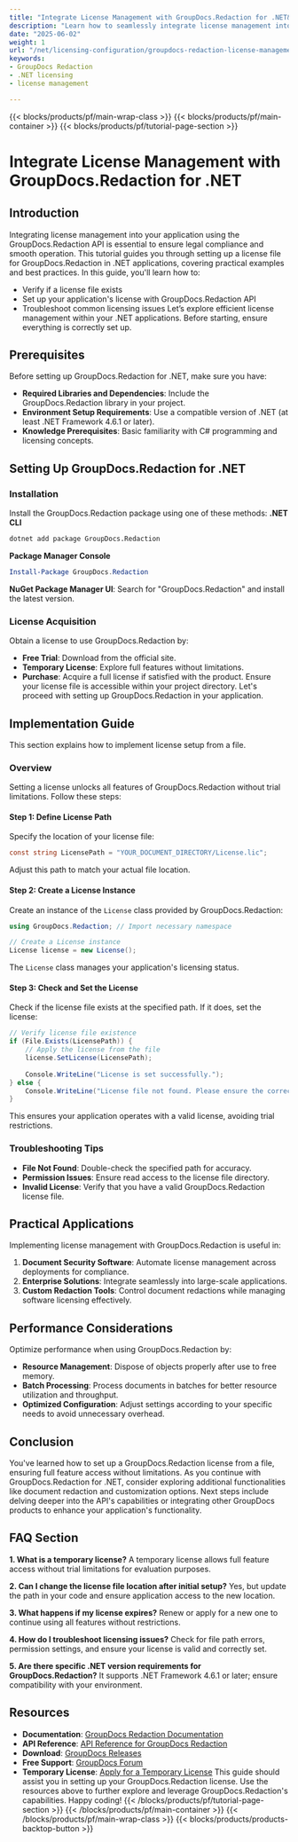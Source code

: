 ```yaml
---
title: "Integrate License Management with GroupDocs.Redaction for .NET&#58; A Complete Guide"
description: "Learn how to seamlessly integrate license management into your .NET applications using the GroupDocs.Redaction API. This guide covers installation, setup, and best practices."
date: "2025-06-02"
weight: 1
url: "/net/licensing-configuration/groupdocs-redaction-license-management-net/"
keywords:
- GroupDocs Redaction
- .NET licensing
- license management

---
```


{{< blocks/products/pf/main-wrap-class >}}
{{< blocks/products/pf/main-container >}}
{{< blocks/products/pf/tutorial-page-section >}}
# Integrate License Management with GroupDocs.Redaction for .NET
## Introduction
Integrating license management into your application using the GroupDocs.Redaction API is essential to ensure legal compliance and smooth operation. This tutorial guides you through setting up a license file for GroupDocs.Redaction in .NET applications, covering practical examples and best practices.
In this guide, you'll learn how to:
- Verify if a license file exists
- Set up your application's license with GroupDocs.Redaction API
- Troubleshoot common licensing issues
Let’s explore efficient license management within your .NET applications. Before starting, ensure everything is correctly set up.
## Prerequisites
Before setting up GroupDocs.Redaction for .NET, make sure you have:
- **Required Libraries and Dependencies**: Include the GroupDocs.Redaction library in your project.
- **Environment Setup Requirements**: Use a compatible version of .NET (at least .NET Framework 4.6.1 or later).
- **Knowledge Prerequisites**: Basic familiarity with C# programming and licensing concepts.
## Setting Up GroupDocs.Redaction for .NET
### Installation
Install the GroupDocs.Redaction package using one of these methods:
**.NET CLI**
```bash
dotnet add package GroupDocs.Redaction
```
**Package Manager Console**
```powershell
Install-Package GroupDocs.Redaction
```
**NuGet Package Manager UI**: Search for "GroupDocs.Redaction" and install the latest version.
### License Acquisition
Obtain a license to use GroupDocs.Redaction by:
- **Free Trial**: Download from the official site.
- **Temporary License**: Explore full features without limitations.
- **Purchase**: Acquire a full license if satisfied with the product.
Ensure your license file is accessible within your project directory. Let's proceed with setting up GroupDocs.Redaction in your application.
## Implementation Guide
This section explains how to implement license setup from a file.
### Overview
Setting a license unlocks all features of GroupDocs.Redaction without trial limitations. Follow these steps:
#### Step 1: Define License Path
Specify the location of your license file:
```csharp
const string LicensePath = "YOUR_DOCUMENT_DIRECTORY/License.lic";
```
Adjust this path to match your actual file location.
#### Step 2: Create a License Instance
Create an instance of the `License` class provided by GroupDocs.Redaction:
```csharp
using GroupDocs.Redaction; // Import necessary namespace

// Create a License instance
License license = new License();
```
The `License` class manages your application's licensing status.
#### Step 3: Check and Set the License
Check if the license file exists at the specified path. If it does, set the license:
```csharp
// Verify license file existence
if (File.Exists(LicensePath)) {
    // Apply the license from the file
    license.SetLicense(LicensePath);
    
    Console.WriteLine("License is set successfully.");
} else {
    Console.WriteLine("License file not found. Please ensure the correct path and try again.");
}
```
This ensures your application operates with a valid license, avoiding trial restrictions.
### Troubleshooting Tips
- **File Not Found**: Double-check the specified path for accuracy.
- **Permission Issues**: Ensure read access to the license file directory.
- **Invalid License**: Verify that you have a valid GroupDocs.Redaction license file.
## Practical Applications
Implementing license management with GroupDocs.Redaction is useful in:
1. **Document Security Software**: Automate license management across deployments for compliance.
2. **Enterprise Solutions**: Integrate seamlessly into large-scale applications.
3. **Custom Redaction Tools**: Control document redactions while managing software licensing effectively.
## Performance Considerations
Optimize performance when using GroupDocs.Redaction by:
- **Resource Management**: Dispose of objects properly after use to free memory.
- **Batch Processing**: Process documents in batches for better resource utilization and throughput.
- **Optimized Configuration**: Adjust settings according to your specific needs to avoid unnecessary overhead.
## Conclusion
You've learned how to set up a GroupDocs.Redaction license from a file, ensuring full feature access without limitations. As you continue with GroupDocs.Redaction for .NET, consider exploring additional functionalities like document redaction and customization options.
Next steps include delving deeper into the API's capabilities or integrating other GroupDocs products to enhance your application's functionality.
## FAQ Section
**1. What is a temporary license?**
A temporary license allows full feature access without trial limitations for evaluation purposes.

**2. Can I change the license file location after initial setup?**
Yes, but update the path in your code and ensure application access to the new location.

**3. What happens if my license expires?**
Renew or apply for a new one to continue using all features without restrictions.

**4. How do I troubleshoot licensing issues?**
Check for file path errors, permission settings, and ensure your license is valid and correctly set.

**5. Are there specific .NET version requirements for GroupDocs.Redaction?**
It supports .NET Framework 4.6.1 or later; ensure compatibility with your environment.
## Resources
- **Documentation**: [GroupDocs Redaction Documentation](https://docs.groupdocs.com/redaction/net/)
- **API Reference**: [API Reference for GroupDocs Redaction](https://reference.groupdocs.com/redaction/net)
- **Download**: [GroupDocs Releases](https://releases.groupdocs.com/redaction/net/)
- **Free Support**: [GroupDocs Forum](https://forum.groupdocs.com/c/redaction/10)
- **Temporary License**: [Apply for a Temporary License](https://purchase.groupdocs.com/temporary-license)
This guide should assist you in setting up your GroupDocs.Redaction license. Use the resources above to further explore and leverage GroupDocs.Redaction's capabilities. Happy coding!
{{< /blocks/products/pf/tutorial-page-section >}}
{{< /blocks/products/pf/main-container >}}
{{< /blocks/products/pf/main-wrap-class >}}
{{< blocks/products/products-backtop-button >}}